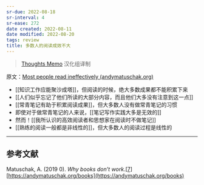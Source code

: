 ```yaml
---
sr-due: 2022-08-18
sr-interval: 4
sr-ease: 272
date created: 2022-08-11
date modified: 2022-08-20
tags: review
title: 多数人的阅读成效不大
---
```


> [Thoughts Memo](https://paratranz.cn/projects/3131) 汉化组译制

原文：[Most people read ineffectively (andymatuschak.org)](https://notes.andymatuschak.org/z432siNjuY9G8bTsnSugyHPB1YoZWgup6eMB3)

- [[知识工作应能聚沙成塔]]，但阅读的时候，绝大多数成果都不能积累下来
- [[人们似乎忘记了他们所读的大部分内容，而且他们大多没有注意到这一点]]
- [[常青笔记有助于积累阅读成果]]，但大多数人没有做常青笔记的习惯
- 即使对于做常青笔记的人来说，[[笔记写作实践大多是无效的]]
- 然而！[[我所认识的高效阅读者和思想家在阅读时不做笔记]]
- [[熟练的阅读一般都是非线性的]]，但大多数人的阅读过程是线性的  
    

___

## 参考文献

Matuschak, A. (2019 0). _Why books don’t work_.[\[7\]](https://zhuanlan.zhihu.com/p/451515311#ref_7) [https://andymatuschak.org/books](https://andymatuschak.org/books)
